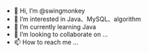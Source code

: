 - 👋 Hi, I’m @swingmonkey
- 👀 I’m interested in Java、MySQL、algorithm
- 🌱 I’m currently learning Java
- 💞️ I’m looking to collaborate on ...
- 📫 How to reach me ...

<!---
swingmonkey/swingmonkey is a ✨ special ✨ repository because its `README.md` (this file) appears on your GitHub profile.
You can click the Preview link to take a look at your changes.
--->
